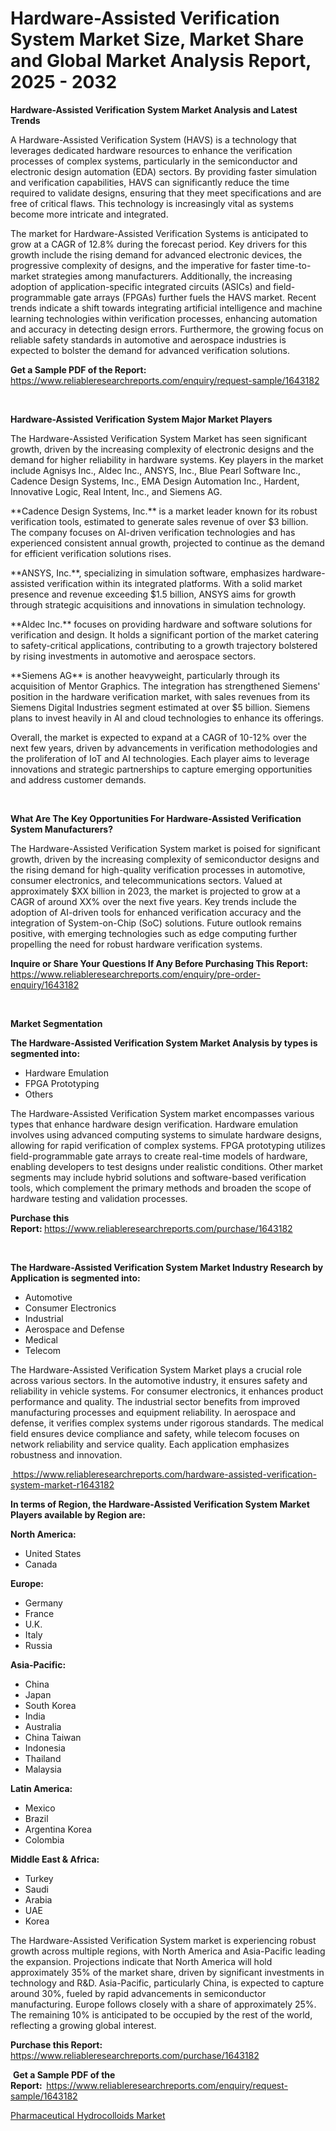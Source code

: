 <p><h1>Hardware-Assisted Verification System Market Size, Market Share and Global Market Analysis Report, 2025 - 2032</h1></p><p><strong>Hardware-Assisted Verification System Market Analysis and Latest Trends</strong></p>
<p><p>A Hardware-Assisted Verification System (HAVS) is a technology that leverages dedicated hardware resources to enhance the verification processes of complex systems, particularly in the semiconductor and electronic design automation (EDA) sectors. By providing faster simulation and verification capabilities, HAVS can significantly reduce the time required to validate designs, ensuring that they meet specifications and are free of critical flaws. This technology is increasingly vital as systems become more intricate and integrated.</p><p>The market for Hardware-Assisted Verification Systems is anticipated to grow at a CAGR of 12.8% during the forecast period. Key drivers for this growth include the rising demand for advanced electronic devices, the progressive complexity of designs, and the imperative for faster time-to-market strategies among manufacturers. Additionally, the increasing adoption of application-specific integrated circuits (ASICs) and field-programmable gate arrays (FPGAs) further fuels the HAVS market. Recent trends indicate a shift towards integrating artificial intelligence and machine learning technologies within verification processes, enhancing automation and accuracy in detecting design errors. Furthermore, the growing focus on reliable safety standards in automotive and aerospace industries is expected to bolster the demand for advanced verification solutions.</p></p>
<p><strong>Get a Sample PDF of the Report:&nbsp;</strong> <a href="https://www.reliableresearchreports.com/enquiry/request-sample/1643182?utm_campaign=3020&utm_medium=2&utm_source=Github&utm_content=ia&utm_term=28032025&utm_id=hardware-assisted-verification-system">https://www.reliableresearchreports.com/enquiry/request-sample/1643182</a></p>
<p>&nbsp;</p>
<p><strong>Hardware-Assisted Verification System Major Market Players</strong></p>
<p><p>The Hardware-Assisted Verification System Market has seen significant growth, driven by the increasing complexity of electronic designs and the demand for higher reliability in hardware systems. Key players in the market include Agnisys Inc., Aldec Inc., ANSYS, Inc., Blue Pearl Software Inc., Cadence Design Systems, Inc., EMA Design Automation Inc., Hardent, Innovative Logic, Real Intent, Inc., and Siemens AG.</p><p>**Cadence Design Systems, Inc.** is a market leader known for its robust verification tools, estimated to generate sales revenue of over $3 billion. The company focuses on AI-driven verification technologies and has experienced consistent annual growth, projected to continue as the demand for efficient verification solutions rises.</p><p>**ANSYS, Inc.**, specializing in simulation software, emphasizes hardware-assisted verification within its integrated platforms. With a solid market presence and revenue exceeding $1.5 billion, ANSYS aims for growth through strategic acquisitions and innovations in simulation technology.</p><p>**Aldec Inc.** focuses on providing hardware and software solutions for verification and design. It holds a significant portion of the market catering to safety-critical applications, contributing to a growth trajectory bolstered by rising investments in automotive and aerospace sectors.</p><p>**Siemens AG** is another heavyweight, particularly through its acquisition of Mentor Graphics. The integration has strengthened Siemens' position in the hardware verification market, with sales revenues from its Siemens Digital Industries segment estimated at over $5 billion. Siemens plans to invest heavily in AI and cloud technologies to enhance its offerings.</p><p>Overall, the market is expected to expand at a CAGR of 10-12% over the next few years, driven by advancements in verification methodologies and the proliferation of IoT and AI technologies. Each player aims to leverage innovations and strategic partnerships to capture emerging opportunities and address customer demands.</p></p>
<p>&nbsp;</p>
<p><strong>What Are The Key Opportunities For Hardware-Assisted Verification System Manufacturers?</strong></p>
<p><p>The Hardware-Assisted Verification System market is poised for significant growth, driven by the increasing complexity of semiconductor designs and the rising demand for high-quality verification processes in automotive, consumer electronics, and telecommunications sectors. Valued at approximately $XX billion in 2023, the market is projected to grow at a CAGR of around XX% over the next five years. Key trends include the adoption of AI-driven tools for enhanced verification accuracy and the integration of System-on-Chip (SoC) solutions. Future outlook remains positive, with emerging technologies such as edge computing further propelling the need for robust hardware verification systems.</p></p>
<p><strong>Inquire or Share Your Questions If Any Before Purchasing This Report:</strong> <a href="https://www.reliableresearchreports.com/enquiry/pre-order-enquiry/1643182?utm_campaign=3020&utm_medium=2&utm_source=Github&utm_content=ia&utm_term=28032025&utm_id=hardware-assisted-verification-system">https://www.reliableresearchreports.com/enquiry/pre-order-enquiry/1643182</a></p>
<p>&nbsp;</p>
<p><strong>Market Segmentation</strong></p>
<p><strong>The Hardware-Assisted Verification System Market Analysis by types is segmented into:</strong></p>
<p><ul><li>Hardware Emulation</li><li>FPGA Prototyping</li><li>Others</li></ul></p>
<p><p>The Hardware-Assisted Verification System market encompasses various types that enhance hardware design verification. Hardware emulation involves using advanced computing systems to simulate hardware designs, allowing for rapid verification of complex systems. FPGA prototyping utilizes field-programmable gate arrays to create real-time models of hardware, enabling developers to test designs under realistic conditions. Other market segments may include hybrid solutions and software-based verification tools, which complement the primary methods and broaden the scope of hardware testing and validation processes.</p></p>
<p><strong>Purchase this Report:&nbsp;</strong><a href="https://www.reliableresearchreports.com/purchase/1643182?utm_campaign=3020&utm_medium=2&utm_source=Github&utm_content=ia&utm_term=28032025&utm_id=hardware-assisted-verification-system">https://www.reliableresearchreports.com/purchase/1643182</a></p>
<p>&nbsp;</p>
<p><strong>The Hardware-Assisted Verification System Market Industry Research by Application is segmented into:</strong></p>
<p><ul><li>Automotive</li><li>Consumer Electronics</li><li>Industrial</li><li>Aerospace and Defense</li><li>Medical</li><li>Telecom</li></ul></p>
<p><p>The Hardware-Assisted Verification System Market plays a crucial role across various sectors. In the automotive industry, it ensures safety and reliability in vehicle systems. For consumer electronics, it enhances product performance and quality. The industrial sector benefits from improved manufacturing processes and equipment reliability. In aerospace and defense, it verifies complex systems under rigorous standards. The medical field ensures device compliance and safety, while telecom focuses on network reliability and service quality. Each application emphasizes robustness and innovation.</p></p>
<p><a href="https://www.reliableresearchreports.com/hardware-assisted-verification-system-market-r1643182?utm_campaign=3020&utm_medium=2&utm_source=Github&utm_content=ia&utm_term=28032025&utm_id=hardware-assisted-verification-system">&nbsp;https://www.reliableresearchreports.com/hardware-assisted-verification-system-market-r1643182</a></p>
<p><strong>In terms of Region, the Hardware-Assisted Verification System Market Players available by Region are:</strong></p>
<p>
    <p> <strong> North America: </strong>
        <ul>
            <li>United States</li>
            <li>Canada</li>
        </ul>
        </p> 
    <p> <strong> Europe: </strong>
        <ul>
            <li>Germany</li>
            <li>France</li>
            <li>U.K.</li>
            <li>Italy</li>
            <li>Russia</li>
        </ul>
        </p> 
    <p> <strong> Asia-Pacific: </strong>
        <ul>
            <li>China</li>
            <li>Japan</li>
            <li>South Korea</li>
            <li>India</li>
            <li>Australia</li>
            <li>China Taiwan</li>
            <li>Indonesia</li>
            <li>Thailand</li>
            <li>Malaysia</li>
        </ul>
        </p> 
    <p> <strong> Latin America: </strong>
        <ul>
            <li>Mexico</li>
            <li>Brazil</li>
            <li>Argentina Korea</li>
            <li>Colombia</li>
        </ul>
        </p> 
    <p> <strong> Middle East & Africa: </strong>
        <ul>
            <li>Turkey</li>
            <li>Saudi</li>
            <li>Arabia</li>
            <li>UAE</li>
            <li>Korea</li>
        </ul>
    </p>
    </p>
<p><p>The Hardware-Assisted Verification System market is experiencing robust growth across multiple regions, with North America and Asia-Pacific leading the expansion. Projections indicate that North America will hold approximately 35% of the market share, driven by significant investments in technology and R&D. Asia-Pacific, particularly China, is expected to capture around 30%, fueled by rapid advancements in semiconductor manufacturing. Europe follows closely with a share of approximately 25%. The remaining 10% is anticipated to be occupied by the rest of the world, reflecting a growing global interest.</p></p>
<p><strong>Purchase this Report: </strong><a href="https://www.reliableresearchreports.com/purchase/1643182?utm_campaign=3020&utm_medium=2&utm_source=Github&utm_content=ia&utm_term=28032025&utm_id=hardware-assisted-verification-system">https://www.reliableresearchreports.com/purchase/1643182</a></p>
<p>&nbsp;<strong>Get a Sample PDF of the Report:&nbsp;&nbsp;</strong><a href="https://www.reliableresearchreports.com/enquiry/request-sample/1643182?utm_campaign=3020&utm_medium=2&utm_source=Github&utm_content=ia&utm_term=28032025&utm_id=hardware-assisted-verification-system">https://www.reliableresearchreports.com/enquiry/request-sample/1643182</a></p>
<p><strong></strong></p>
<p><p><a href="https://github.com/zitanebeibit9/Market-Research-Report-List-1/blob/main/pharmaceutical-hydrocolloids-market.md?utm_campaign=3020&utm_medium=2&utm_source=Github&utm_content=ia&utm_term=28032025&utm_id=hardware-assisted-verification-system">Pharmaceutical Hydrocolloids Market</a></p></p>